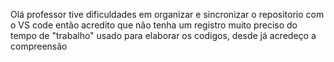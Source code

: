 Olá professor tive dificuldades em organizar e sincronizar o repositorio com  o VS code então acredito que não tenha um registro muito preciso do tempo de "trabalho" usado para elaborar os codigos, desde já acredeço a compreensão  
